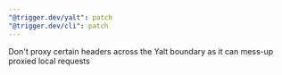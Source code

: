 ```yaml
---
"@trigger.dev/yalt": patch
"@trigger.dev/cli": patch
---
```


Don't proxy certain headers across the Yalt boundary as it can mess-up proxied local requests
